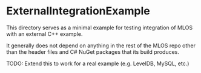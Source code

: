 # ExternalIntegrationExample

This directory serves as a minimal example for testing integration of MLOS with an external C++ example.

It generally does not depend on anything in the rest of the MLOS repo other than the header files and C# NuGet packages that its build produces.

TODO: Extend this to work for a real example (e.g. LevelDB, MySQL, etc.)


